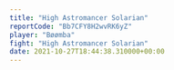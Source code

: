 ```yaml
---
title: "High Astromancer Solarian"
reportCode: "Bb7CFY8H2wvRK6yZ"
player: "Bøømba"
fight: "High Astromancer Solarian"
date: 2021-10-27T18:44:38.310000+00:00
---
```

